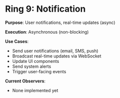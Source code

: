 # Ring 9: Notification

**Purpose**: User notifications, real-time updates (async)

**Execution**: Asynchronous (non-blocking)

**Use Cases**:
- Send user notifications (email, SMS, push)
- Broadcast real-time updates via WebSocket
- Update UI components
- Send system alerts
- Trigger user-facing events

**Current Observers**:
- None implemented yet